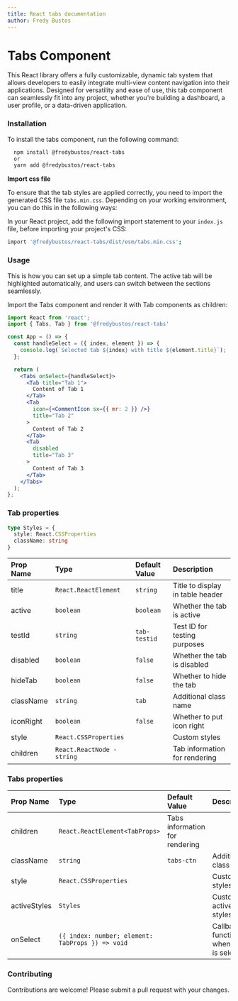 ```yaml
---
title: React tabs documentation
author: Fredy Bustos
---
```


# Tabs Component

This React library offers a fully customizable, dynamic tab system that allows developers to easily integrate multi-view content navigation into their applications. Designed for versatility and ease of use, this tab component can seamlessly fit into any project, whether you're building a dashboard, a user profile, or a data-driven application.


### Installation

To install the tabs component, run the following command:

```bash
  npm install @fredybustos/react-tabs
  or
  yarn add @fredybustos/react-tabs
```

**Import css file**

To ensure that the tab styles are applied correctly, you need to import the generated CSS file `tabs.min.css`. Depending on your working environment, you can do this in the following ways:

In your React project, add the following import statement to your `index.js` file, before importing your project's CSS:

```bash
import '@fredybustos/react-tabs/dist/esm/tabs.min.css';
```

### Usage

This is how you can set up a simple tab content. The active tab will be highlighted automatically, and users can switch between the sections seamlessly.

Import the Tabs component and render it with Tab components as children:

```jsx
import React from 'react';
import { Tabs, Tab } from '@fredybustos/react-tabs'

const App = () => {
  const handleSelect = ({ index, element }) => {
    console.log(`Selected tab ${index} with title ${element.title}`);
  };

  return (
    <Tabs onSelect={handleSelect}>
      <Tab title="Tab 1">
        Content of Tab 1
      </Tab>
      <Tab
        icon={<CommentIcon sx={{ mr: 2 }} />}
        title="Tab 2"
      >
        Content of Tab 2
      </Tab>
      <Tab
        disabled
        title="Tab 3"
      >
        Content of Tab 3
      </Tab>
    </Tabs>
  );
};
```

### Tab properties

```ts
type Styles = {
  style: React.CSSProperties
  className: string
}
```

|  Prop Name 	| Type  	|  Default Value 	| Description	|
|:-----------	|:-------	|:---------------	|:-------------	|
|  title 	    |   `React.ReactElement` | `string`	| Title to display in table header	|
|  active 	    |   `boolean` | `boolean`	| Whether the tab is active	|
|  testId 	    |   `string` | `tab-testid`	| 	Test ID for testing purposes	|
|  disabled 	    |   `boolean` | `false`	| 	Whether the tab is disabled	|
|  hideTab 	    |   `boolean` | `false`	| 	Whether to hide the tab	|
|  className 	    |   `string` | `tab`	| 	Additional class name	|
|  iconRight 	    |   `boolean` | `false`	| Whether to put icon right	|
|  style 	    |   `React.CSSProperties` | 	| 	Custom styles	|
|  children 	    |   `React.ReactNode - string` | 	| 	Tab information for rendering	|


### Tabs properties


|  Prop Name 	| Type  	|  Default Value 	| Description	|
|:-----------	|:-------	|:---------------	|:-------------	|
|  children 	| `React.ReactElement<TabProps>`	| Tabs information for rendering	|
|  className 	    |   `string` | `tabs-ctn`	| Additional class name	|
|  style 	    |   `React.CSSProperties` | 	| Custom styles|
|  activeStyles 	    |   `Styles` | 	| Custom active styles|
|  onSelect 	    |   `({ index: number; element: TabProps }) => void` | 	| Callback function when a tab is selected|


### Contributing

Contributions are welcome! Please submit a pull request with your changes.
